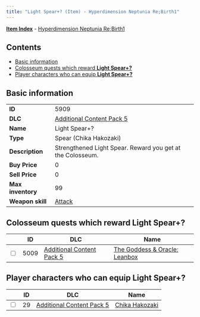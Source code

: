 ```yaml
---
title: "Light Spear+? (Item) - Hyperdimension Neptunia Re;Birth1"
---
```


[**Item Index**](/neptunia/rb1/item/index.html) - [Hyperdimension Neptunia Re;Birth1](/neptunia/rb1)

## Contents

- [Basic information](#basic-information)
- [Colosseum quests which reward **Light Spear+?**](#colosseum-quests-which-reward-light-spear)
- [Player characters who can equip **Light Spear+?**](#player-characters-who-can-equip-light-spear)

## Basic information

|   |   |
| -- | -- |
| **ID** | 5909 |
| **DLC** | [Additional Content Pack 5](/neptunia/rb1/dlc/14-pack5.html) |
| **Name** | Light Spear+? |
| **Type** | Spear (Chika Hakozaki) |
| **Description** | Strengthened Light Spear. Reward you get at the Colosseum. |
| **Buy Price** | 0 |
| **Sell Price** | 0 |
| **Max inventory** | 99 |
| **Weapon skill** | [Attack](/neptunia/rb1/skill/14-3601-attack.html) |


## Colosseum quests which reward **Light Spear+?**

|    | ID | DLC | Name |
| -- | -- | --- | ---- |
| <input type="checkbox" id="rb1-colosseum-14-5009" class="trackbox" /> | 5009 | [Additional Content Pack 5](/neptunia/rb1/dlc/14-pack5.html) | [The Goddess & Oracle: Leanbox](/neptunia/rb1/colosseum/14-5009-the-goddess-oracle-leanbox.html) |


## Player characters who can equip **Light Spear+?**

|    | ID | DLC | Name |
| -- | -- | --- | ---- |
| <input type="checkbox" id="rb1-player-14-29" class="trackbox" /> | 29 | [Additional Content Pack 5](/neptunia/rb1/dlc/14-pack5.html) | [Chika Hakozaki](/neptunia/rb1/player/14-29-chika-hakozaki.html) |
